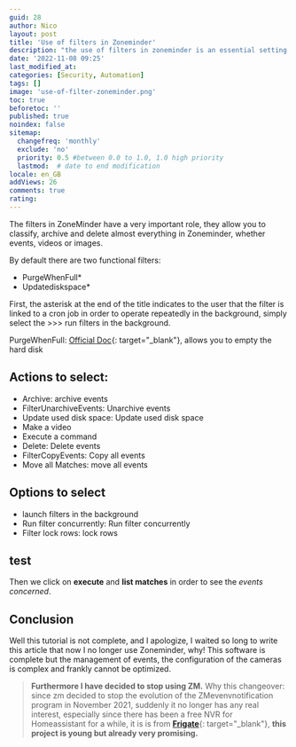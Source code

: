 ```yaml
---
guid: 28
author: Nico
layout: post
title: 'Use of filters in Zoneminder'
description: "the use of filters in zoneminder is an essential setting so as not to store too many events"
date: '2022-11-08 09:25'
last_modified_at: 
categories: [Security, Automation]
tags: []
image: 'use-of-filter-zoneminder.png'
toc: true
beforetoc: ''
published: true
noindex: false
sitemap:
  changefreq: 'monthly'
  exclude: 'no'
  priority: 0.5 #between 0.0 to 1.0, 1.0 high priority
  lastmod:  # date to end modification
locale: en_GB
addViews: 26
comments: true
rating:  
---
```


The filters in ZoneMinder have a very important role, they allow you to classify, archive and delete almost everything in Zoneminder, whether events, videos or images.

By default there are two functional filters:

- PurgeWhenFull\*
- Updatediskspace\*

First, the asterisk at the end of the title indicates to the user that the filter is linked to a cron job in order to operate repeatedly in the background, simply select the &gt;&gt;&gt; run filters in the background.

PurgeWhenFull: [Official Doc](https://wiki.zoneminder.com/PurgeWhenFull){: target="_blank"}, allows you to empty the hard disk

## Actions to select:

- Archive: archive events
- FilterUnarchiveEvents: Unarchive events
- Update used disk space: Update used disk space
- Make a video
- Execute a command
- Delete: Delete events
- FilterCopyEvents: Copy all events
- Move all Matches: move all events

## Options to select

- launch filters in the background
- Run filter concurrently: Run filter concurrently
- Filter lock rows: lock rows

## test

Then we click on **execute** and **list matches** in order to see the *events concerned*.

## Conclusion

Well this tutorial is not complete, and I apologize, I waited so long to write this article that now I no longer use Zoneminder, why!
This software is complete but the management of events, the configuration of the cameras is complex and frankly cannot be optimized.
> **Furthermore I have decided to stop using ZM.**
Why this changeover: since zm decided to stop the evolution of the ZMevenvnotification program in November 2021, suddenly it no longer has any real interest, especially since there has been a free NVR for Homeassistant for a while, it is is from **[Frigate](https://frigate.video/)**{: target="_blank"}, **this project is young but already very promising.**